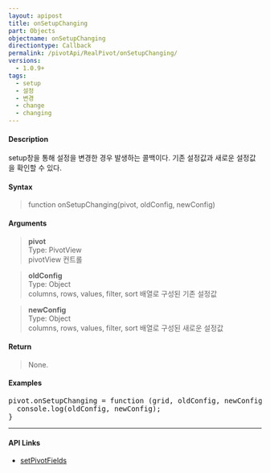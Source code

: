```yaml
---
layout: apipost
title: onSetupChanging
part: Objects
objectname: onSetupChanging
directiontype: Callback
permalink: /pivotApi/RealPivot/onSetupChanging/
versions:
  - 1.0.9+
tags:
  - setup
  - 설정
  - 변경
  - change
  - changing  
---
```



#### Description

 setup창을 통해 설정을 변경한 경우 발생하는 콜백이다. 기존 설정값과 새로운 설정값을 확인할 수 있다.             

#### Syntax

> function onSetupChanging(pivot, oldConfig, newConfig)

#### Arguments

> **pivot**   
> Type: PivotView      
> pivotView 컨트롤     

> **oldConfig**   
> Type: Object   
> columns, rows, values, filter, sort 배열로 구성된 기존 설정값     

> **newConfig**   
> Type: Object    
> columns, rows, values, filter, sort 배열로 구성된 새로운 설정값    

#### Return

> None.

#### Examples 

<pre class="prettyprint">
pivot.onSetupChanging = function (grid, oldConfig, newConfig) {
  console.log(oldConfig, newConfig);
}
</pre>

---

#### API Links

* [setPivotFields](/pivotApi/RealPivot/setPivotFields/)   
